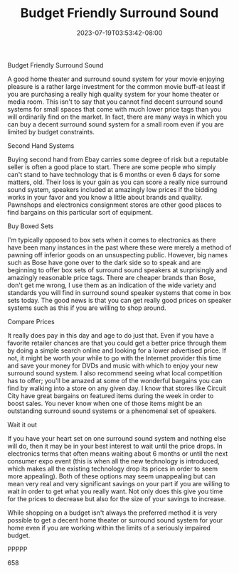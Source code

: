 ﻿---
title: "Budget Friendly Surround Sound"
date: 2023-07-19T03:53:42-08:00
description: "Surround Sound TXT Tips for Web Success"
featured_image: "/images/Surround Sound TXT.jpg"
tags: ["Surround Sound TXT"]
---

Budget Friendly Surround Sound

A good home theater and surround sound system for your movie enjoying pleasure is a rather large investment for the common movie buff-at least if you are purchasing a really high quality system for your home theater or media room. This isn't to say that you cannot find decent surround sound systems for small spaces that come with much lower price tags than you will ordinarily find on the market. In fact, there are many ways in which you can buy a decent surround sound system for a small room even if you are limited by budget constraints.

Second Hand Systems

Buying second hand from Ebay carries some degree of risk but a reputable seller is often a good place to start. There are some people who simply can't stand to have technology that is 6 months or even 6 days for some matters, old. Their loss is your gain as you can score a really nice surround sound system, speakers included at amazingly low prices if the bidding works in your favor and you know a little about brands and quality. Pawnshops and electronics consignment stores are other good places to find bargains on this particular sort of equipment.

Buy Boxed Sets

I'm typically opposed to box sets when it comes to electronics as there have been many instances in the past where these were merely a method of pawning off inferior goods on an unsuspecting public. However, big names such as Bose have gone over to the dark side so to speak and are beginning to offer box sets of surround sound speakers at surprisingly and amazingly reasonable price tags. There are cheaper brands than Bose, don't get me wrong, I use them as an indication of the wide variety and standards you will find in surround sound speaker systems that come in box sets today. The good news is that you can get really good prices on speaker systems such as this if you are willing to shop around.

Compare Prices

It really does pay in this day and age to do just that. Even if you have a favorite retailer chances are that you could get a better price through them by doing a simple search online and looking for a lower advertised price. If not, it might be worth your while to go with the Internet provider this time and save your money for DVDs and music with which to enjoy your new surround sound system. I also recommend seeing what local competition has to offer; you'll be amazed at some of the wonderful bargains you can find by walking into a store on any given day. I know that stores like Circuit City have great bargains on featured items during the week in order to boost sales. You never know when one of those items might be an outstanding surround sound systems or a phenomenal set of speakers.

Wait it out

If you have your heart set on one surround sound system and nothing else will do, then it may be in your best interest to wait until the price drops. In electronics terms that often means waiting about 6 months or until the next consumer expo event (this is when all the new technology is introduced, which makes all the existing technology drop its prices in order to seem more appealing).  Both of these options may seem unappealing but can mean very real and very significant savings on your part if you are willing to wait in order to get what you really want. Not only does this give you time for the prices to decrease but also for the size of your savings to increase.

While shopping on a budget isn't always the preferred method it is very possible to get a decent home theater or surround sound system for your home even if you are working within the limits of a seriously impaired budget. 

PPPPP

658


